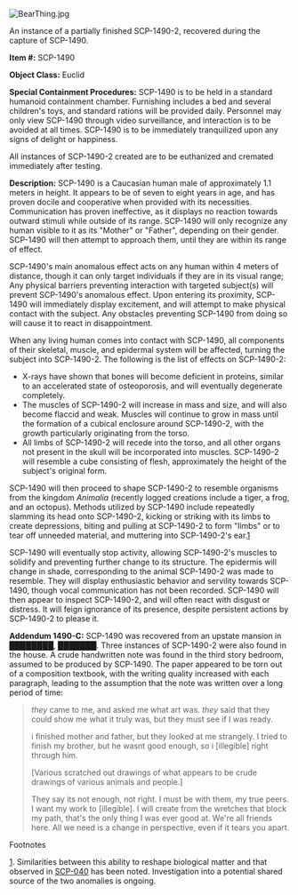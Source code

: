 ![BearThing.jpg](http://scp-wiki.wdfiles.com/local--files/scp-1490/BearThing.jpg)

An instance of a partially finished SCP-1490-2, recovered during the capture of SCP-1490.

**Item #:** SCP-1490

**Object Class:** Euclid

**Special Containment Procedures:** SCP-1490 is to be held in a standard humanoid containment chamber. Furnishing includes a bed and several children's toys, and standard rations will be provided daily. Personnel may only view SCP-1490 through video surveillance, and interaction is to be avoided at all times. SCP-1490 is to be immediately tranquilized upon any signs of delight or happiness.

All instances of SCP-1490-2 created are to be euthanized and cremated immediately after testing.

**Description:** SCP-1490 is a Caucasian human male of approximately 1.1 meters in height. It appears to be of seven to eight years in age, and has proven docile and cooperative when provided with its necessities. Communication has proven ineffective, as it displays no reaction towards outward stimuli while outside of its range. SCP-1490 will only recognize any human visible to it as its "Mother" or "Father", depending on their gender. SCP-1490 will then attempt to approach them, until they are within its range of effect.

SCP-1490's main anomalous effect acts on any human within 4 meters of distance, though it can only target individuals if they are in its visual range; Any physical barriers preventing interaction with targeted subject(s) will prevent SCP-1490's anomalous effect. Upon entering its proximity, SCP-1490 will immediately display excitement, and will attempt to make physical contact with the subject. Any obstacles preventing SCP-1490 from doing so will cause it to react in disappointment.

When any living human comes into contact with SCP-1490, all components of their skeletal, muscle, and epidermal system will be affected, turning the subject into SCP-1490-2. The following is the list of effects on SCP-1490-2:

*   X-rays have shown that bones will become deficient in proteins, similar to an accelerated state of osteoporosis, and will eventually degenerate completely.
*   The muscles of SCP-1490-2 will increase in mass and size, and will also become flaccid and weak. Muscles will continue to grow in mass until the formation of a cubical enclosure around SCP-1490-2, with the growth particularly originating from the torso.
*   All limbs of SCP-1490-2 will recede into the torso, and all other organs not present in the skull will be incorporated into muscles. SCP-1490-2 will resemble a cube consisting of flesh, approximately the height of the subject's original form.

SCP-1490 will then proceed to shape SCP-1490-2 to resemble organisms from the kingdom _Animalia_ (recently logged creations include a tiger, a frog, and an octopus). Methods utilized by SCP-1490 include repeatedly slamming its head onto SCP-1490-2, kicking or striking with its limbs to create depressions, biting and pulling at SCP-1490-2 to form "limbs" or to tear off unneeded material, and muttering into SCP-1490-2's ear.[1](javascript:;)

SCP-1490 will eventually stop activity, allowing SCP-1490-2's muscles to solidify and preventing further change to its structure. The epidermis will change in shade, corresponding to the animal SCP-1490-2 was made to resemble. They will display enthusiastic behavior and servility towards SCP-1490, though vocal communication has not been recorded. SCP-1490 will then appear to inspect SCP-1490-2, and will often react with disgust or distress. It will feign ignorance of its presence, despite persistent actions by SCP-1490-2 to please it.

**Addendum 1490-C:** SCP-1490 was recovered from an upstate mansion in ████████, ███████. Three instances of SCP-1490-2 were also found in the house. A crude handwritten note was found in the third story bedroom, assumed to be produced by SCP-1490. The paper appeared to be torn out of a composition textbook, with the writing quality increased with each paragraph, leading to the assumption that the note was written over a long period of time:

> _they_ came to me, and asked me what art was. _they_ said that they could show me what it truly was, but they must see if I was ready.
> 
> i finished mother and father, but they looked at me strangely. I tried to finish my brother, but he wasnt good enough, so i \[illegible\] right through him.
> 
> \[Various scratched out drawings of what appears to be crude drawings of various animals and people.\]
> 
> They say its not enough, not right. I must be with them, my true peers. I want my work to \[illegible\]. I will create from the wretches that block my path, that's the only thing I was ever good at. We're all friends here. All we need is a change in perspective, even if it tears you apart.

Footnotes

[1](javascript:;). Similarities between this ability to reshape biological matter and that observed in [SCP-040](/scp-040) has been noted. Investigation into a potential shared source of the two anomalies is ongoing.